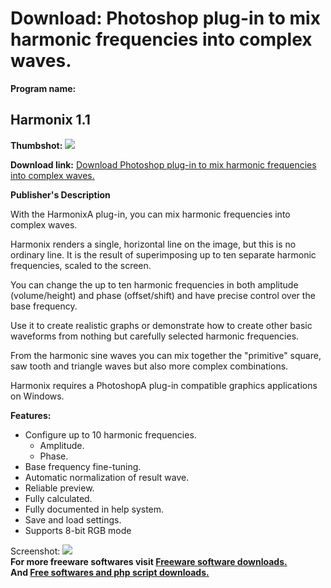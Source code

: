 # Download: Photoshop plug-in to mix harmonic frequencies into complex waves.

**Program name:**

## Harmonix 1.1

  
**Thumbshot:** ![](http://www.freewarefiles.com/screenshot/vharmonixplugin_md.gif)   
  
**Download link:** [Download Photoshop plug-in to mix harmonic frequencies into complex waves.](http://freesoftwares.boysofts.com/Harmonix_program_23122.html)  
  


**Publisher's Description**  
  


With the HarmonixA plug-in, you can mix harmonic frequencies into complex waves. 

Harmonix renders a single, horizontal line on the image, but this is no ordinary line. It is the result of superimposing up to ten separate harmonic frequencies, scaled to the screen.

You can change the up to ten harmonic frequencies in both amplitude (volume/height) and phase (offset/shift) and have precise control over the base frequency.

Use it to create realistic graphs or demonstrate how to create other basic waveforms from nothing but carefully selected harmonic frequencies.

From the harmonic sine waves you can mix together the "primitive" square, saw tooth and triangle waves but also more complex combinations.

Harmonix requires a PhotoshopA plug-in compatible graphics applications on Windows.

**Features:**

  * Configure up to 10 harmonic frequencies. 
    * Amplitude. 
    * Phase. 
  * Base frequency fine-tuning. 
  * Automatic normalization of result wave. 
  * Reliable preview. 
  * Fully calculated. 
  * Fully documented in help system. 
  * Save and load settings. 
  * Supports 8-bit RGB mode 

  
  
Screenshot: ![](http://www.freewarefiles.com/screenshot/vharmonixplugin.gif)   
**For more freeware softwares visit [Freeware software downloads.](http://freesoftwares.boysofts.com/)**   
**And [Free softwares and php script downloads.](http://www.boysofts.com/)**
